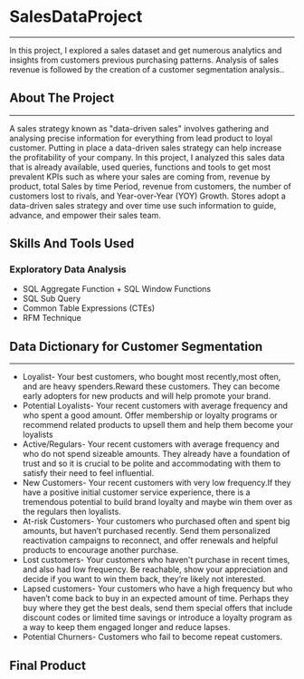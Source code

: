 # SalesDataProject
***
In this project, I explored a sales dataset and get numerous analytics and insights from customers previous purchasing patterns. Analysis of sales revenue is followed by the creation of a customer segmentation analysis..
## About The Project
***
A sales strategy known as "data-driven sales" involves gathering and analysing precise information for everything from lead product to loyal customer. Putting in place a data-driven sales strategy can help increase the profitability of your company. In this project, I analyzed this sales data that is already available, used queries, functions and tools to get most prevalent KPIs such as where your sales are coming from, revenue by product, total Sales by time Period, revenue from customers, the number of customers lost to rivals, and Year-over-Year (YOY) Growth. Stores adopt a data-driven sales strategy and over time use such information to guide, advance, and empower their sales team.

## Skills And Tools Used
### Exploratory Data Analysis
+ SQL Aggregate Function + SQL Window Functions 
+ SQL Sub Query 
+ Common Table Expressions (CTEs) 
+ RFM Technique
## Data Dictionary for Customer Segmentation
***
+ Loyalist- Your best customers, who bought most recently,most often, and are heavy spenders.Reward these customers. They can become early adopters for new products and will help promote your brand.
+ Potential Loyalists- Your recent customers with average frequency and who spent a good amount. Offer membership or loyalty programs or recommend related products to upsell them and help them become your loyalists
+ Active/Regulars- Your recent customers with average frequency and who do not spend sizeable amounts. They already have a foundation of trust and so it is crucial to be polite and accommodating with them to satisfy their need to feel influential.
+ New Customers- Your recent customers with very low frequency.If they have a positive initial customer service experience, there is a tremendous potential to build brand loyalty and maybe win them over as the regulars then loyalists.
+ At-risk Customers- Your customers who purchased often and spent big amounts, but haven’t purchased recently. Send them personalized reactivation campaigns to reconnect, and offer renewals and helpful products to encourage another purchase.
+ Lost customers- Your customers who haven't purchase in recent times, and also had low frequency. Be reachable, show your appreciation and decide if you want to win them back, they’re likely not interested.
+ Lapsed customers- Your customers who have a high frequency but who haven’t come back to buy in an expected amount of time. Perhaps they buy where they get the best deals, send them special offers that include discount codes or limited time savings or introduce a loyalty program as a way to keep them engaged longer and reduce lapses.
+ Potential Churners- Customers who fail to become repeat customers.

## Final Product
